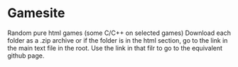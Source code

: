 # Gamesite
Random pure html games (some C/C++ on selected games)
Download each folder as a .zip archive or if the folder is in the html section, go to the link in the main text file in the root. Use the link in that filr to go to the equivalent github page.
